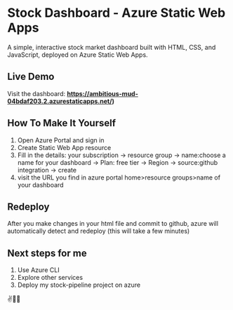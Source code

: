 # Stock Dashboard - Azure Static Web Apps

A simple, interactive stock market dashboard built with HTML, CSS, and JavaScript, deployed on Azure Static Web Apps.

##  Live Demo

Visit the dashboard: **https://ambitious-mud-04bdaf203.2.azurestaticapps.net/)**

## How To Make It Yourself

1. Open Azure Portal and sign in
2. Create Static Web App resource
3. Fill in the details: your subscription -> resource group -> name:choose a name for your dashboard -> Plan: free tier -> Region -> source:github integration -> create
4. visit the URL you find in azure portal home>resource groups>name of your dashboard

## Redeploy
After you make changes in your html file and commit to github, azure will automatically detect and redeploy (this will take a few minutes)

## Next steps for me
1. Use Azure CLI
2. Explore other services
3. Deploy my stock-pipeline project on azure

✌️🫰🖖
